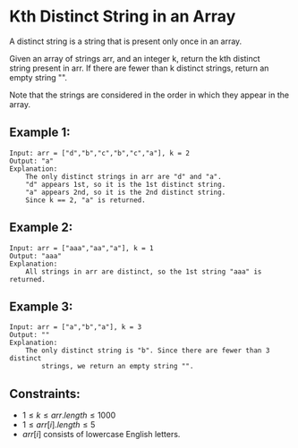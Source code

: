 # Kth Distinct String in an Array

A distinct string is a string that is present only once in an array.

Given an array of strings arr, and an integer k, return the kth distinct  
string present in arr. If there are fewer than k distinct strings, return an  
empty string "".

Note that the strings are considered in the order in which they appear in the  
array.

 

## Example 1:

    Input: arr = ["d","b","c","b","c","a"], k = 2
    Output: "a"
    Explanation:
        The only distinct strings in arr are "d" and "a".
        "d" appears 1st, so it is the 1st distinct string.
        "a" appears 2nd, so it is the 2nd distinct string.
        Since k == 2, "a" is returned. 

## Example 2:

    Input: arr = ["aaa","aa","a"], k = 1
    Output: "aaa"
    Explanation:
        All strings in arr are distinct, so the 1st string "aaa" is returned.
        
## Example 3:

    Input: arr = ["a","b","a"], k = 3
    Output: ""
    Explanation:
        The only distinct string is "b". Since there are fewer than 3 distinct  
            strings, we return an empty string "".
        
 

## Constraints:

* $1 \le k \le arr.length \le 1000$
* $1 \le arr[i].length \le 5$
* $arr[i]$ consists of lowercase English letters.

